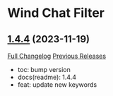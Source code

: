 # Wind Chat Filter

## [1.4.4](https://github.com/fang2hou/WindChatFilter/tree/1.4.4) (2023-11-19)
[Full Changelog](https://github.com/fang2hou/WindChatFilter/compare/1.4.3...1.4.4) [Previous Releases](https://github.com/fang2hou/WindChatFilter/releases)

- toc: bump version  
- docs(readme): 1.4.4  
- feat: update new keywords  
